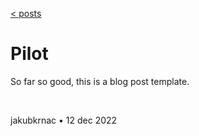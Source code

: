 [< posts](https://github.com/jakubkrnac/blog)

# Pilot

So far so good, this is a blog post template.

&nbsp;

jakubkrnac • 12 dec 2022
